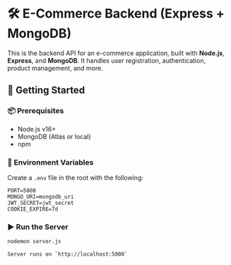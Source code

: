 # 🛠️ E-Commerce Backend (Express + MongoDB)

This is the backend API for an e-commerce application, built with **Node.js**, **Express**, and **MongoDB**. It handles user registration, authentication, product management, and more.

## 🚀 Getting Started

### 📦 Prerequisites
- Node.js v16+
- MongoDB (Atlas or local)
- npm


### 🔑 Environment Variables
Create a `.env` file in the root with the following:

```
PORT=5000
MONGO_URI=mongodb_uri
JWT_SECRET=jwt_secret
COOKIE_EXPIRE=7d
```

### ▶️ Run the Server
```bash
nodemon server.js

Server runs on `http://localhost:5000`
